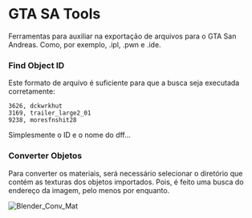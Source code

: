 # GTA SA Tools

Ferramentas para auxiliar na exportação de arquivos para o GTA San Andreas. Como, por exemplo, .ipl, .pwn e .ide.

### Find Object ID

Este formato de arquivo é suficiente para que a busca seja executada corretamente:

```
3626, dckwrkhut
3169, trailer_large2_01
9238, moresfnshit28
```

Simplesmente o ID e o nome do dff...

### Converter Objetos

Para converter os materiais, será necessário selecionar o diretório que contém as texturas dos objetos importados. Pois, é feito uma busca do endereço da imagem, pelo menos por enquanto.

![Blender_Conv_Mat](.\Imagens\readme\Blender_Conv_Mat.gif)